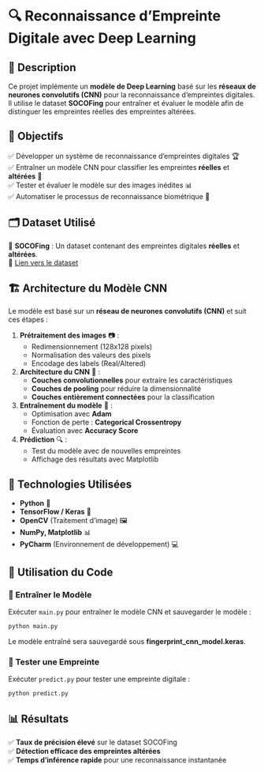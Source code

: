 # 🔍 Reconnaissance d’Empreinte Digitale avec Deep Learning

## 📌 Description
Ce projet implémente un **modèle de Deep Learning** basé sur les **réseaux de neurones convolutifs (CNN)** pour la reconnaissance d’empreintes digitales. Il utilise le dataset **SOCOFing** pour entraîner et évaluer le modèle afin de distinguer les empreintes réelles des empreintes altérées.

## 🎯 Objectifs
✅ Développer un système de reconnaissance d’empreintes digitales 🏆  
✅ Entraîner un modèle CNN pour classifier les empreintes **réelles** et **altérées** 🧠  
✅ Tester et évaluer le modèle sur des images inédites 📊  
✅ Automatiser le processus de reconnaissance biométrique 🔐  

## 🗂 Dataset Utilisé
📂 **SOCOFing** : Un dataset contenant des empreintes digitales **réelles** et **altérées**.  
🔗 [Lien vers le dataset](https://www.kaggle.com/api/v1/datasets/download/ruizgara/socofing)

## 🏗 Architecture du Modèle CNN
Le modèle est basé sur un **réseau de neurones convolutifs (CNN)** et suit ces étapes :
1. **Prétraitement des images** 📷 :
   - Redimensionnement (128x128 pixels)
   - Normalisation des valeurs des pixels
   - Encodage des labels (Real/Altered)
2. **Architecture du CNN** 🧠 :
   - **Couches convolutionnelles** pour extraire les caractéristiques
   - **Couches de pooling** pour réduire la dimensionnalité
   - **Couches entièrement connectées** pour la classification
3. **Entraînement du modèle** 🚀 :
   - Optimisation avec **Adam**
   - Fonction de perte : **Categorical Crossentropy**
   - Évaluation avec **Accuracy Score**
4. **Prédiction** 🔍 :
   - Test du modèle avec de nouvelles empreintes
   - Affichage des résultats avec Matplotlib

## 🔧 Technologies Utilisées
- **Python** 🐍  
- **TensorFlow / Keras** 🧠  
- **OpenCV** (Traitement d’image) 🖼  
- **NumPy, Matplotlib** 📊  
- **PyCharm** (Environnement de développement) 💻  

## 🚀 Utilisation du Code
### 📌 Entraîner le Modèle
Exécuter `main.py` pour entraîner le modèle CNN et sauvegarder le modèle :
```bash
python main.py
```
Le modèle entraîné sera sauvegardé sous **fingerprint_cnn_model.keras**.

### 📌 Tester une Empreinte
Exécuter `predict.py` pour tester une empreinte digitale :
```bash
python predict.py
```

## 📊 Résultats
✅ **Taux de précision élevé** sur le dataset SOCOFing  
✅ **Détection efficace des empreintes altérées**  
✅ **Temps d’inférence rapide** pour une reconnaissance instantanée  
